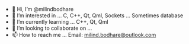 - 👋 Hi, I’m @milindbodhare
- 👀 I’m interested in ... C, C++, Qt, Qml, Sockets ... Sometimes database
- 🌱 I’m currently learning ... C++, Qt, Qml
- 💞️ I’m looking to collaborate on ...
- 📫 How to reach me ... Email: milind.bodhare@outlook.com

<!---
milindbodhare/milindbodhare is a ✨ special ✨ repository because its `README.md` (this file) appears on your GitHub profile.
You can click the Preview link to take a look at your changes.
--->
